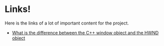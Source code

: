 # Links!  
Here is the links of a lot of important content for the project.

- [What is the difference between the C++ window object and the HWND object](https://msdn.microsoft.com/en-us/library/tc46f3be.aspx)
